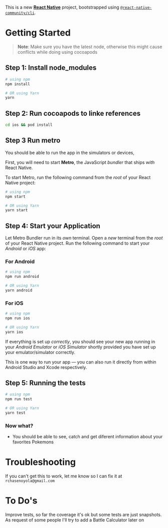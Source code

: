 This is a new [**React Native**](https://reactnative.dev) project, bootstrapped using [`@react-native-community/cli`](https://github.com/react-native-community/cli).

# Getting Started

>**Note**: Make sure you have the latest node, otherwise this might cause conflicts while doing using cocoapods

## Step 1: Install node_modules

```bash
# using npm
npm install

# OR using Yarn
yarn
```

## Step 2: Run cocoapods to linke references

```bash
cd ios && pod install
```

## Step 3 Run metro

You should be able to run the app in the simulators or devices,

First, you will need to start **Metro**, the JavaScript _bundler_ that ships _with_ React Native.

To start Metro, run the following command from the _root_ of your React Native project:

```bash
# using npm
npm start

# OR using Yarn
yarn start
```

## Step 4: Start your Application

Let Metro Bundler run in its _own_ terminal. Open a _new_ terminal from the _root_ of your React Native project. Run the following command to start your _Android_ or _iOS_ app:

### For Android

```bash
# using npm
npm run android

# OR using Yarn
yarn android
```

### For iOS

```bash
# using npm
npm run ios

# OR using Yarn
yarn ios
```

If everything is set up _correctly_, you should see your new app running in your _Android Emulator_ or _iOS Simulator_ shortly provided you have set up your emulator/simulator correctly.

This is one way to run your app — you can also run it directly from within Android Studio and Xcode respectively.

## Step 5: Running the tests

```bash
# using npm
npm run test

# OR using Yarn
yarn test
```

### Now what?

- You should be able to see, catch and get diferent information about your favorites Pokemons

# Troubleshooting

If you can't get this to work, let me know so I can fix it at `rchasenoyola@gmail.com`

# To Do's

Improve tests, so far the coverage it's ok but some tests are just snapshots.
As request of some people I'll try to add a Battle Calculator later on

